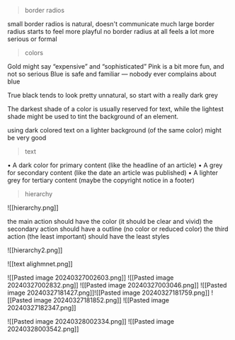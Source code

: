 
> border radios 

small border radios is natural, doesn't communicate much
large border radius starts to feel more playful
no border radius at all feels a lot more serious or formal

> colors

Gold might say “expensive” and “sophisticated”
Pink is a bit more fun, and not so serious
Blue is safe and familiar — nobody ever complains about blue

True black tends to look pretty unnatural, so start with a really dark grey

The darkest shade of a color is usually reserved for text, while the lightest
shade might be used to tint the background of an element.

using dark colored text on a lighter background (of the same color) might be very good

> text

• A dark color for primary content (like the headline of an article)
• A grey for secondary content (like the date an article was published)
• A lighter grey for tertiary content (maybe the copyright notice in a
footer)

> hierarchy 

![[hierarchy.png]]

the main action should have the color (it should be clear and vivid)
the secondary action should have a outline (no color or reduced color)
the third action (the least important) should have the least styles 


![[hierarchy2.png]]

![[text alighmnet.png]]

![[Pasted image 20240327002603.png]]
![[Pasted image 20240327002832.png]]
![[Pasted image 20240327003046.png]]
![[Pasted image 20240327181427.png]]![[Pasted image 20240327181759.png]]
![[Pasted image 20240327181852.png]]
![[Pasted image 20240327182347.png]]

![[Pasted image 20240328002334.png]]
![[Pasted image 20240328003542.png]]
